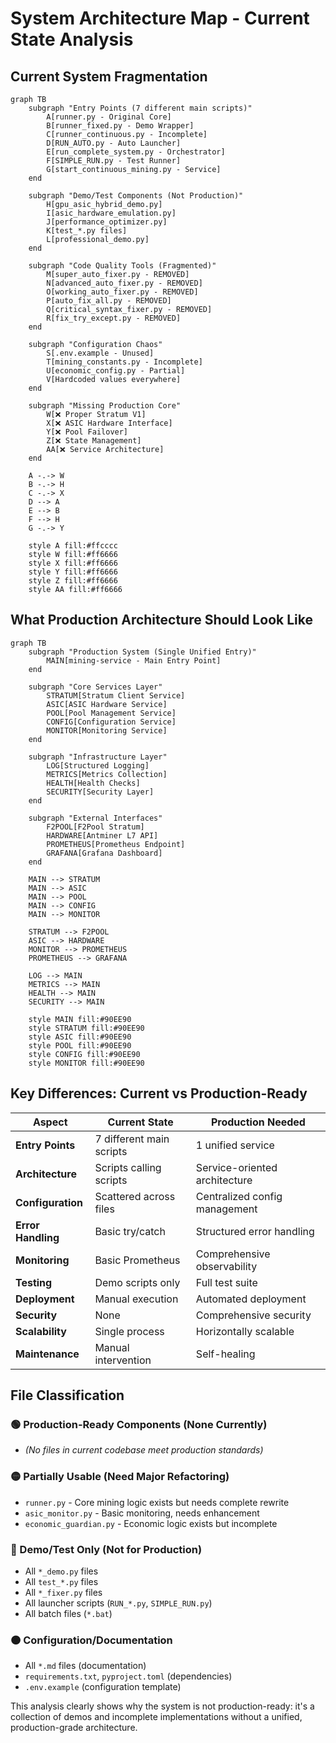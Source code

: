 # System Architecture Map - Current State Analysis

## Current System Fragmentation

```mermaid
graph TB
    subgraph "Entry Points (7 different main scripts)"
        A[runner.py - Original Core]
        B[runner_fixed.py - Demo Wrapper] 
        C[runner_continuous.py - Incomplete]
        D[RUN_AUTO.py - Auto Launcher]
        E[run_complete_system.py - Orchestrator]
        F[SIMPLE_RUN.py - Test Runner]
        G[start_continuous_mining.py - Service]
    end
    
    subgraph "Demo/Test Components (Not Production)"
        H[gpu_asic_hybrid_demo.py]
        I[asic_hardware_emulation.py]
        J[performance_optimizer.py]
        K[test_*.py files]
        L[professional_demo.py]
    end
    
    subgraph "Code Quality Tools (Fragmented)"
        M[super_auto_fixer.py - REMOVED]
        N[advanced_auto_fixer.py - REMOVED]
        O[working_auto_fixer.py - REMOVED]
        P[auto_fix_all.py - REMOVED]
        Q[critical_syntax_fixer.py - REMOVED]
        R[fix_try_except.py - REMOVED]
    end
    
    subgraph "Configuration Chaos"
        S[.env.example - Unused]
        T[mining_constants.py - Incomplete]
        U[economic_config.py - Partial]
        V[Hardcoded values everywhere]
    end
    
    subgraph "Missing Production Core"
        W[❌ Proper Stratum V1]
        X[❌ ASIC Hardware Interface]
        Y[❌ Pool Failover]
        Z[❌ State Management]
        AA[❌ Service Architecture]
    end
    
    A -.-> W
    B -.-> H
    C -.-> X
    D --> A
    E --> B
    F --> H
    G -.-> Y
    
    style A fill:#ffcccc
    style W fill:#ff6666
    style X fill:#ff6666
    style Y fill:#ff6666
    style Z fill:#ff6666
    style AA fill:#ff6666
```

## What Production Architecture Should Look Like

```mermaid
graph TB
    subgraph "Production System (Single Unified Entry)"
        MAIN[mining-service - Main Entry Point]
    end
    
    subgraph "Core Services Layer"
        STRATUM[Stratum Client Service]
        ASIC[ASIC Hardware Service]  
        POOL[Pool Management Service]
        CONFIG[Configuration Service]
        MONITOR[Monitoring Service]
    end
    
    subgraph "Infrastructure Layer"
        LOG[Structured Logging]
        METRICS[Metrics Collection]
        HEALTH[Health Checks]
        SECURITY[Security Layer]
    end
    
    subgraph "External Interfaces"
        F2POOL[F2Pool Stratum]
        HARDWARE[Antminer L7 API]
        PROMETHEUS[Prometheus Endpoint]
        GRAFANA[Grafana Dashboard]
    end
    
    MAIN --> STRATUM
    MAIN --> ASIC
    MAIN --> POOL
    MAIN --> CONFIG
    MAIN --> MONITOR
    
    STRATUM --> F2POOL
    ASIC --> HARDWARE
    MONITOR --> PROMETHEUS
    PROMETHEUS --> GRAFANA
    
    LOG --> MAIN
    METRICS --> MAIN
    HEALTH --> MAIN
    SECURITY --> MAIN
    
    style MAIN fill:#90EE90
    style STRATUM fill:#90EE90
    style ASIC fill:#90EE90
    style POOL fill:#90EE90
    style CONFIG fill:#90EE90
    style MONITOR fill:#90EE90
```

## Key Differences: Current vs Production-Ready

| Aspect | Current State | Production Needed |
|--------|---------------|-------------------|
| **Entry Points** | 7 different main scripts | 1 unified service |
| **Architecture** | Scripts calling scripts | Service-oriented architecture |
| **Configuration** | Scattered across files | Centralized config management |
| **Error Handling** | Basic try/catch | Structured error handling |
| **Monitoring** | Basic Prometheus | Comprehensive observability |
| **Testing** | Demo scripts only | Full test suite |
| **Deployment** | Manual execution | Automated deployment |
| **Security** | None | Comprehensive security |
| **Scalability** | Single process | Horizontally scalable |
| **Maintenance** | Manual intervention | Self-healing |

## File Classification

### 🟢 Production-Ready Components (None Currently)
- *(No files in current codebase meet production standards)*

### 🟡 Partially Usable (Need Major Refactoring)
- `runner.py` - Core mining logic exists but needs complete rewrite
- `asic_monitor.py` - Basic monitoring, needs enhancement
- `economic_guardian.py` - Economic logic exists but incomplete

### 🔴 Demo/Test Only (Not for Production)
- All `*_demo.py` files
- All `test_*.py` files  
- All `*_fixer.py` files
- All launcher scripts (`RUN_*.py`, `SIMPLE_RUN.py`)
- All batch files (`*.bat`)

### 🟠 Configuration/Documentation
- All `*.md` files (documentation)
- `requirements.txt`, `pyproject.toml` (dependencies)
- `.env.example` (configuration template)

This analysis clearly shows why the system is not production-ready: it's a collection of demos and incomplete implementations without a unified, production-grade architecture.
